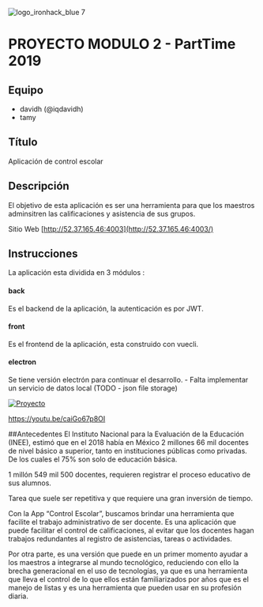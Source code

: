 ![logo_ironhack_blue 7](https://user-images.githubusercontent.com/23629340/40541063-a07a0a8a-601a-11e8-91b5-2f13e4e6b441.png)

# PROYECTO MODULO 2 - PartTime 2019

## Equipo
   - davidh (@iqdavidh)
   - tamy
   
## Título

Aplicación de control escolar

## Descripción

El objetivo de esta aplicación es ser una herramienta para que los maestros adminsitren las calificaciones y asistencia de sus grupos.  

Sitio Web
[http://52.37.165.46:4003](http://52.37.165.46:4003/)

## Instrucciones

La aplicación esta dividida en 3 módulos :

#### back
Es el backend de la aplicación, la autenticación es por JWT.
#### front
Es el frontend de la aplicación, esta construido con vuecli. 
#### electron
Se tiene versión electrón para continuar el desarrollo. - Falta implementar un servicio de datos local (TODO - json file storage)

[![Proyecto](https://img.youtube.com/vi/caiGo67p8OI/0.jpg)](http://productividadti.com.mx/controlescolar.mp4 "Control Escolar")

https://youtu.be/caiGo67p8OI


##Antecedentes
El Instituto Nacional para la Evaluación de la Educación (INEE), estimó que en el 2018 había en México 2 millones 66 mil docentes de nivel básico a superior, tanto en instituciones públicas como privadas. De los cuales el 75% son solo de educación básica.

1 millón 549 mil 500 docentes, requieren registrar el proceso educativo de sus alumnos.


Tarea que suele ser repetitiva y que requiere una gran inversión de tiempo.

Con la App “Control Escolar”, buscamos brindar una herramienta que facilite el trabajo administrativo de ser docente. Es una aplicación que puede facilitar el control de calificaciones, al evitar que los docentes hagan trabajos redundantes al registro de asistencias, tareas o actividades.

Por otra parte, es una versión que puede en un primer momento ayudar a los maestros a integrarse al mundo tecnológico, reduciendo con ello la brecha generacional en el uso de tecnologías, ya que es una herramienta que lleva el control de lo que ellos están familiarizados por años que es el manejo de listas y es una herramienta que pueden usar en su profesión diaria.
